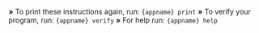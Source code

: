  __»__ To print these instructions again, run: `{appname} print`
 __»__ To verify your program, run: `{appname} verify`
 __»__ For help run: `{appname} help`
